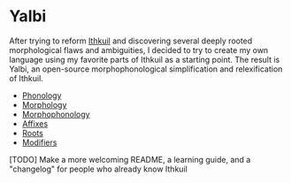 # Yalbi

After trying to reform [Ithkuil](http://www.ithkuil.net/) and discovering several deeply rooted morphological flaws and ambiguities, I decided to try to create my own language using my favorite parts of Ithkuil as a starting point. The result is Yalbi, an open-source morphophonological simplification and relexification of Ithkuil.

* [Phonology](phonology.md)
* [Morphology](morphology.md)
* [Morphophonology](morphophonology.md)
* [Affixes](affixes.md)
* [Roots](roots.md)
* [Modifiers](modifiers.md)

[TODO] Make a more welcoming README, a learning guide, and a "changelog" for people who already know Ithkuil
